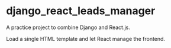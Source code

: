 # django_react_leads_manager

A practice project to combine Django and React.js.

Load a single HTML template and let React manage the frontend.
